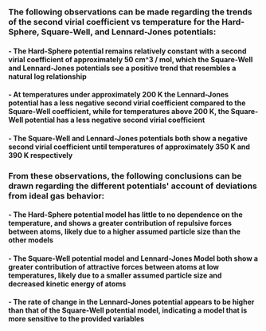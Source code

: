 ### The following observations can be made regarding the trends of the second virial coefficient vs temperature for the Hard-Sphere, Square-Well, and Lennard-Jones potentials:

#### - The Hard-Sphere potential remains relatively constant with a second virial coefficient of approximately 50 cm^3 / mol, which the Square-Well and Lennard-Jones potentials see a positive trend that resembles a natural log relationship
#### - At temperatures under approximately 200 K the Lennard-Jones potential has a less negative second virial coefficient compared to the Square-Well coefficient, while for temperatures above 200 K, the Square-Well potential has a less negative second virial coefficient
#### - The Square-Well and Lennard-Jones potentials both show a negative second virial coefficient until temperatures of approximately 350 K and 390 K respectively


### From these observations, the following conclusions can be drawn regarding the different potentials' account of deviations from ideal gas behavior:

#### - The Hard-Sphere potential model has little to no dependence on the temperature, and shows a greater contribution of repulsive forces between atoms, likely due to a higher assumed particle size than the other models
#### - The Square-Well potential model and Lennard-Jones Model both show a greater contribution of attractive forces between atoms at low temperatures, likely due to a smaller assumed particle size and decreased kinetic energy of atoms
#### - The rate of change in the Lennard-Jones potential appears to be higher than that of the Square-Well potential model, indicating a model that is more sensitive to the provided variables